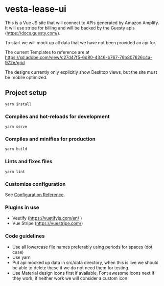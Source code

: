 # vesta-lease-ui

This is a Vue JS site that will connect to APIs generated by Amazon Amplify. It will use stripe for billing and will be backed by the Guesty apis (https://docs.guesty.com/).

To start we will mock up all data that we have not been provided an api for.

The current Templates to reference are at https://xd.adobe.com/view/c27d47f5-6d80-4346-b767-76b807626c4a-972e/grid

The designs currently only explicitly show Desktop views, but the site must be mobile optimized.

## Project setup

```
yarn install
```

### Compiles and hot-reloads for development

```
yarn serve
```

### Compiles and minifies for production

```
yarn build
```

### Lints and fixes files

```
yarn lint
```

### Customize configuration

See [Configuration Reference](https://cli.vuejs.org/config/).

### Plugins in use

- Veutify (https://vuetifyjs.com/en/ )
- Vue Stripe (https://vuestripe.com/)

### Code guidelines

- Use all lowercase file names preferably using periods for spaces (dot case)
- Use yarn
- Put api mocked up data in src/data directory, when this is live we should be able to delete these if we do not need them for testing.
- Use Material design icons first if available, Font awesome icons next if they work, if neither work we will consider a custom icon
